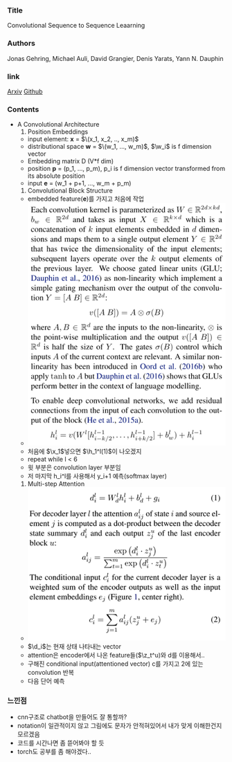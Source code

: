 ### Title
Convolutional Sequence to Sequence Leaarning

### Authors
Jonas Gehring, Michael Auli, David Grangier, Denis Yarats, Yann N. Dauphin

### link
[Arxiv](http://arxiv.org/abs/1003.0146)
[Github](https://github.com/facebookresearch/fairseq)

### Contents
- A Convolutional Architecture
  1. Position Embeddings
    - input element: **x** = $\(x_1, x_2, .., x_m)$
    - distributional space **w** = $\(w_1, ..., w_m)$, $\w_i$ is f dimension vector
    - Embedding matrix D (V*f dim)
    - position **p** = (p_1, ..., p_m), p_i is f dimension vector transformed from its absolute position
    - input **e** = (w_1 + p+1, ..., w_m + p_m)
  1. Convolutional Block Structure 
    - embedded feature(**e**)를 가지고 처음에 작업
    - ![image](../image/170510_1.png)
    - 처음에 $\x_1$넣으면 $\h_1^l(1)$이 나오겠지
    - repeat while l < 6
    - 윗 부분은 convolution layer 부분임
    - 저 마지막 h_i^l를 사용해서 y_i+1 예측(softmax layer)
  1. Multi-step Attention
    - ![image](../image/170510_2.png)
    - $\d_i$는 현재 상태 나타내는 vector
    - attention은 encoder에서 나온 feature들($\z_t^u)와 d를 이용해서..
    - 구해진 conditional input(attentioned vector) c를 가지고 2에 있는 convolution 반복
    - 다음 단어 예측
    

### 느낀점
  - cnn구조로 chatbot을 만들어도 잘 통할까?
  - notation이 일관적이지 않고 그림에도 문자가 안적혀있어서 내가 맞게 이해한건지 모르겠음
  - 코드를 시간나면 좀 뜯어봐야 할 듯
  - torch도 공부를 좀 해야겠다..
